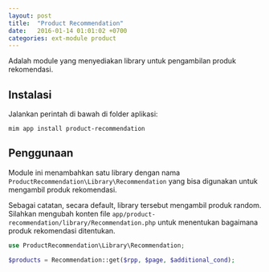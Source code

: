 ```yaml
---
layout: post
title:  "Product Recommendation"
date:   2016-01-14 01:01:02 +0700
categories: ext-module product
---
```


Adalah module yang menyediakan library untuk pengambilan produk rekomendasi.

## Instalasi

Jalankan perintah di bawah di folder aplikasi:

```
mim app install product-recommendation
```

## Penggunaan

Module ini menambahkan satu library dengan nama `ProductRecommendation\Library\Recommendation`
yang bisa digunakan untuk mengambil produk rekomendasi.

Sebagai catatan, secara default, library tersebut mengambil produk random.
Silahkan mengubah konten file `app/product-recommendation/library/Recommendation.php`
untuk menentukan bagaimana produk rekomendasi ditentukan.

```php
use ProductRecommendation\Library\Recommendation;

$products = Recommendation::get($rpp, $page, $additional_cond);
```